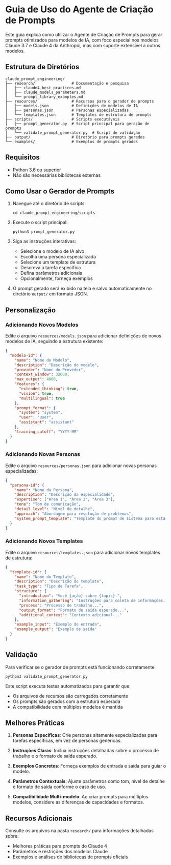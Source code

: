 # Guia de Uso do Agente de Criação de Prompts

Este guia explica como utilizar o Agente de Criação de Prompts para gerar prompts otimizados para modelos de IA, com foco especial nos modelos Claude 3.7 e Claude 4 da Anthropic, mas com suporte extensível a outros modelos.

## Estrutura de Diretórios

```
claude_prompt_engineering/
├── research/                # Documentação e pesquisa
│   ├── claude4_best_practices.md
│   ├── claude_models_parameters.md
│   └── prompt_library_examples.md
├── resources/               # Recursos para o gerador de prompts
│   ├── models.json          # Definições de modelos de IA
│   ├── personas.json        # Personas especializadas
│   └── templates.json       # Templates de estrutura de prompts
├── scripts/                 # Scripts executáveis
│   ├── prompt_generator.py  # Script principal para geração de prompts
│   └── validate_prompt_generator.py  # Script de validação
├── output/                  # Diretório para prompts gerados
└── examples/                # Exemplos de prompts gerados
```

## Requisitos

- Python 3.6 ou superior
- Não são necessárias bibliotecas externas

## Como Usar o Gerador de Prompts

1. Navegue até o diretório de scripts:
   ```
   cd claude_prompt_engineering/scripts
   ```

2. Execute o script principal:
   ```
   python3 prompt_generator.py
   ```

3. Siga as instruções interativas:
   - Selecione o modelo de IA alvo
   - Escolha uma persona especializada
   - Selecione um template de estrutura
   - Descreva a tarefa específica
   - Defina parâmetros adicionais
   - Opcionalmente, forneça exemplos

4. O prompt gerado será exibido na tela e salvo automaticamente no diretório `output/` em formato JSON.

## Personalização

### Adicionando Novos Modelos

Edite o arquivo `resources/models.json` para adicionar definições de novos modelos de IA, seguindo a estrutura existente:

```json
{
  "modelo-id": {
    "name": "Nome do Modelo",
    "description": "Descrição do modelo",
    "provider": "Nome do Provedor",
    "context_window": 32000,
    "max_output": 4000,
    "features": {
      "extended_thinking": true,
      "vision": true,
      "multilingual": true
    },
    "prompt_format": {
      "system": "system",
      "user": "user",
      "assistant": "assistant"
    },
    "training_cutoff": "YYYY-MM"
  }
}
```

### Adicionando Novas Personas

Edite o arquivo `resources/personas.json` para adicionar novas personas especializadas:

```json
{
  "persona-id": {
    "name": "Nome da Persona",
    "description": "Descrição da especialidade",
    "expertise": ["Área 1", "Área 2", "Área 3"],
    "tone": "Tom de comunicação",
    "detail_level": "Nível de detalhe",
    "approach": "Abordagem para resolução de problemas",
    "system_prompt_template": "Template do prompt de sistema para esta persona..."
  }
}
```

### Adicionando Novos Templates

Edite o arquivo `resources/templates.json` para adicionar novos templates de estrutura:

```json
{
  "template-id": {
    "name": "Nome do Template",
    "description": "Descrição do template",
    "task_type": "Tipo de Tarefa",
    "structure": {
      "introduction": "Você {ação} sobre {topic}.",
      "information_gathering": "Instruções para coleta de informações...",
      "process": "Processo de trabalho...",
      "output_format": "Formato de saída esperado...",
      "additional_context": "Contexto adicional..."
    },
    "example_input": "Exemplo de entrada",
    "example_output": "Exemplo de saída"
  }
}
```

## Validação

Para verificar se o gerador de prompts está funcionando corretamente:

```
python3 validate_prompt_generator.py
```

Este script executa testes automatizados para garantir que:
- Os arquivos de recursos são carregados corretamente
- Os prompts são gerados com a estrutura esperada
- A compatibilidade com múltiplos modelos é mantida

## Melhores Práticas

1. **Personas Específicas**: Crie personas altamente especializadas para tarefas específicas, em vez de personas genéricas.

2. **Instruções Claras**: Inclua instruções detalhadas sobre o processo de trabalho e o formato de saída esperado.

3. **Exemplos Concretos**: Forneça exemplos de entrada e saída para guiar o modelo.

4. **Parâmetros Contextuais**: Ajuste parâmetros como tom, nível de detalhe e formato de saída conforme o caso de uso.

5. **Compatibilidade Multi-modelo**: Ao criar prompts para múltiplos modelos, considere as diferenças de capacidades e formatos.

## Recursos Adicionais

Consulte os arquivos na pasta `research/` para informações detalhadas sobre:
- Melhores práticas para prompts do Claude 4
- Parâmetros e restrições dos modelos Claude
- Exemplos e análises de bibliotecas de prompts oficiais

